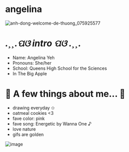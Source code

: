 #    angelina  


![anh-dong-welcome-de-thuong_075925577](https://user-images.githubusercontent.com/125828837/221283462-3f94d3f6-32f7-4773-8a46-7438e7fe8f73.gif)



#  *.¸¸.ପଓ  intro  ପଓ .¸¸.*

   - Name: Angelina Yeh 
   - Pronouns: She/her 
   - School: Queens High School for the Sciences 
   - In The Big Apple 



 
#  🤍 A few things about me... 🤍

  - drawing everyday ✩
  - oatmeal cookies <3 
  - fave color: pink
  - fave song: Energetic by Wanna One ♪
  - love nature 
  - gifs are golden 
   
 ![image](https://user-images.githubusercontent.com/125828837/221282792-a1d47828-70f5-4945-be73-947845330636.png)
